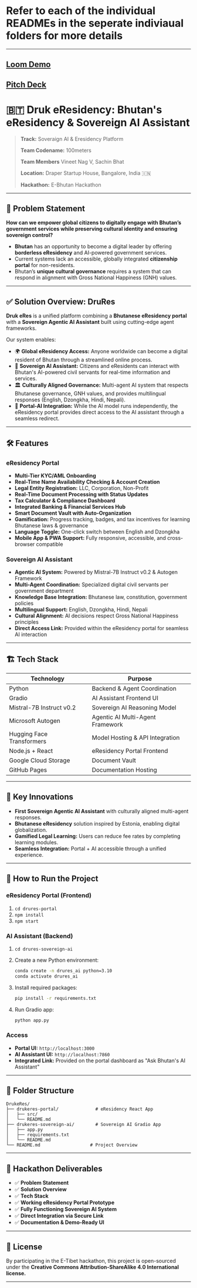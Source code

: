 # Refer to each of the individual READMEs in the seperate indiviaual folders for more details
---

## [Loom Demo](https://www.loom.com/share/370d416c4c73467abaacf8dfff86f300?sid=5dfb9282-4630-40aa-acd9-8e63b8a0df3c)

## [Pitch Deck](https://www.canva.com/design/DAGrsi4sdCQ/G4Z4lxAYvH-dwCUPNaJNhA/edit?utm_content=DAGrsi4sdCQ&utm_campaign=designshare&utm_medium=link2&utm_source=sharebutton)

# 🇧🇹 Druk eResidency: Bhutan's eResidency & Sovereign AI Assistant

> **Track:** Soveraign AI & Eresidency Platform
> 
> **Team Codename:** 100meters
>
> **Team Members** Vineet Nag V, Sachin Bhat
> 
> **Location:** Draper Startup House, Bangalore, India 🇮🇳
> 
> **Hackathon:** E-Bhutan Hackathon 
---

## 🛑 Problem Statement

**How can we empower global citizens to digitally engage with Bhutan’s government services while preserving cultural identity and ensuring sovereign control?**

* **Bhutan** has an opportunity to become a digital leader by offering **borderless eResidency** and AI-powered government services.
* Current systems lack an accessible, globally integrated **citizenship portal** for non-residents.
* Bhutan’s **unique cultural governance** requires a system that can respond in alignment with Gross National Happiness (GNH) values.

---

## ✅ Solution Overview: DruRes

**Druk eRes** is a unified platform combining a **Bhutanese eResidency portal** with a **Sovereign Agentic AI Assistant** built using cutting-edge agent frameworks.

Our system enables:

* 🌍 **Global eResidency Access:** Anyone worldwide can become a digital resident of Bhutan through a streamlined online process.
* 🤖 **Sovereign AI Assistant:** Citizens and eResidents can interact with Bhutan's AI-powered civil servants for real-time information and services.
* 🏛️ **Culturally Aligned Governance:** Multi-agent AI system that respects Bhutanese governance, GNH values, and provides multilingual responses (English, Dzongkha, Hindi, Nepali).
* 🔗 **Portal-AI Integration:** While the AI model runs independently, the eResidency portal provides direct access to the AI assistant through a seamless redirect.

---

## 🛠️ Features

### eResidency Portal

* **Multi-Tier KYC/AML Onboarding**
* **Real-Time Name Availability Checking & Account Creation**
* **Legal Entity Registration:** LLC, Corporation, Non-Profit
* **Real-Time Document Processing with Status Updates**
* **Tax Calculator & Compliance Dashboard**
* **Integrated Banking & Financial Services Hub**
* **Smart Document Vault with Auto-Organization**
* **Gamification:** Progress tracking, badges, and tax incentives for learning Bhutanese laws & governance
* **Language Toggle:** One-click switch between English and Dzongkha
* **Mobile App & PWA Support:** Fully responsive, accessible, and cross-browser compatible

### Sovereign AI Assistant

* **Agentic AI System:** Powered by Mistral-7B Instruct v0.2 & Autogen Framework
* **Multi-Agent Coordination:** Specialized digital civil servants per government department
* **Knowledge Base Integration:** Bhutanese law, constitution, government policies
* **Multilingual Support:** English, Dzongkha, Hindi, Nepali
* **Cultural Alignment:** AI decisions respect Gross National Happiness principles
* **Direct Access Link:** Provided within the eResidency portal for seamless AI interaction

---

## 🏗️ Tech Stack

| Technology                | Purpose                           |
| ------------------------- | --------------------------------- |
| Python                    | Backend & Agent Coordination      |
| Gradio                    | AI Assistant Frontend UI          |
| Mistral-7B Instruct v0.2  | Sovereign AI Reasoning Model      |
| Microsoft Autogen         | Agentic AI Multi-Agent Framework  |
| Hugging Face Transformers | Model Hosting & API Integration   |
| Node.js + React           | eResidency Portal Frontend        |
| Google Cloud Storage      | Document Vault                    |
| GitHub Pages              | Documentation Hosting             |

---

## 🎯 Key Innovations

* **First Sovereign Agentic AI Assistant** with culturally aligned multi-agent responses.
* **Bhutanese eResidency** solution inspired by Estonia, enabling digital globalization.
* **Gamified Legal Learning:** Users can reduce fee rates by completing learning modules.
* **Seamless Integration:** Portal + AI accessible through a unified experience.

---

## 🚀 How to Run the Project

### eResidency Portal (Frontend)

1. `cd drures-portal`
2. `npm install`
3. `npm start`

### AI Assistant (Backend)

1. `cd drures-sovereign-ai`
2. Create a new Python environment:

   ```bash
   conda create -n drures_ai python=3.10
   conda activate drures_ai
   ```
3. Install required packages:

   ```bash
   pip install -r requirements.txt
   ```
4. Run Gradio app:

   ```bash
   python app.py
   ```

### Access

* **Portal UI:** `http://localhost:3000`
* **AI Assistant UI:** `http://localhost:7860`
* **Integrated Link:** Provided on the portal dashboard as "Ask Bhutan's AI Assistant"

---

## 📝 Folder Structure

```
DrukeRes/
├── drukeres-portal/              # eResidency React App
│   ├── src/
│   └── README.md
├── drukeres-sovereign-ai/        # Sovereign AI Gradio App
│   ├── app.py
│   ├── requirements.txt
│   └── README.md
└── README.md                   # Project Overview
```

---

## 🌟 Hackathon Deliverables

* ✅ **Problem Statement**
* ✅ **Solution Overview**
* ✅ **Tech Stack**
* ✅ **Working eResidency Portal Prototype**
* ✅ **Fully Functioning Sovereign AI System**
* ✅ **Direct Integration via Secure Link**
* ✅ **Documentation & Demo-Ready UI**

---

## 📜 License

By participating in the E-Tibet hackathon, this project is open-sourced under the **Creative Commons Attribution-ShareAlike 4.0 International license.**

---

